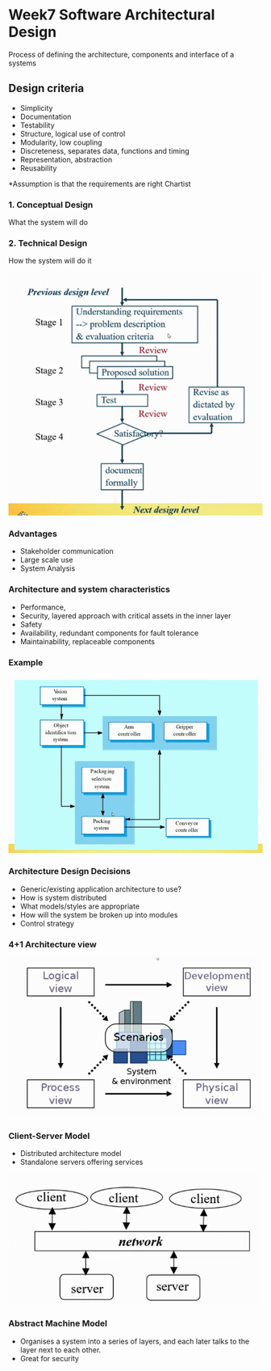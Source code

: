 # Week7 Software Architectural Design

Process of defining the architecture, components and interface of a systems

## Design criteria

- Simplicity
- Documentation
- Testability
- Structure, logical use of control
- Modularity, low coupling
- Discreteness, separates data, functions and timing
- Representation, abstraction
- Reusability

*Assumption is that the requirements are right
Chartist

### 1. Conceptual Design

What the system will do

### 2. Technical Design

How the system will do it

![design process](images/design-process.png)

### Advantages

- Stakeholder communication
- Large scale use
- System Analysis

### Architecture and system characteristics

- Performance,
- Security, layered approach with critical assets in the inner layer
- Safety
- Availability, redundant components for fault tolerance
- Maintainability, replaceable components

### Example

![example](images/example.png)

### Architecture Design Decisions

- Generic/existing application architecture to use?
- How is system distributed
- What models/styles are appropriate
- How will the system be broken up into modules
- Control strategy

### 4+1 Architecture view

![architecture-view](images/architecture-view.png)

### Client-Server Model

- Distributed architecture model
- Standalone servers offering services

![client server](images/client-server.png)

### Abstract Machine Model

- Organises a system into a series of layers, and each later talks to the layer next to each other.
- Great for security
